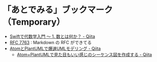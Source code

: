 # 「あとでみる」ブックマーク（Temporary）

- [Swiftで代数学入門 〜 1. 数とは何か？ - Qiita](http://qiita.com/taketo1024/items/bd356c59dc0559ee9a0b)
- [RFC 7763](https://tools.ietf.org/html/rfc7763) : Markdown の RFC ができてる
- [AtomとPlantUMLで爆速UMLモデリング - Qiita](http://qiita.com/nakahashi/items/3d88655f055ca6a2617c)
	- [Atom+PlantUMLで見た目もいい感じのシーケンス図を作成する - Qiita](http://qiita.com/k_nakayama/items/77ca73753ebd049a66de)
